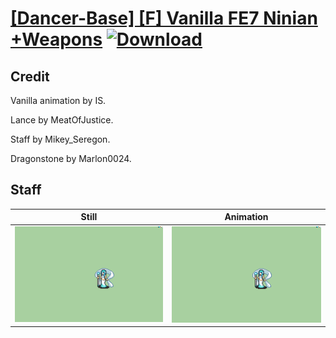 # [\[Dancer-Base\] \[F\] Vanilla FE7 Ninian +Weapons](./) [![Download](https://img.shields.io/badge/Download--red?style=social&logo=github)](https://minhaskamal.github.io/DownGit/#/home?url=https://github.com/Klokinator/FE-Repo/tree/main/Battle%20Animations%2FBards%2C%20Dancers%2C%20Suppliers%2C%20Misc%2F%5BDancer-Base%5D%20%5BF%5D%20Vanilla%20FE7%20Ninian%20%2BWeapons%2F7.%20Staff)

## Credit

Vanilla animation by IS.

Lance by MeatOfJustice.

Staff by Mikey_Seregon.

Dragonstone by Marlon0024.

## Staff

| Still | Animation |
| :---: | :-------: |
| ![Staff still](./Staff_000.png) | ![Staff animation](./Staff.gif) |
